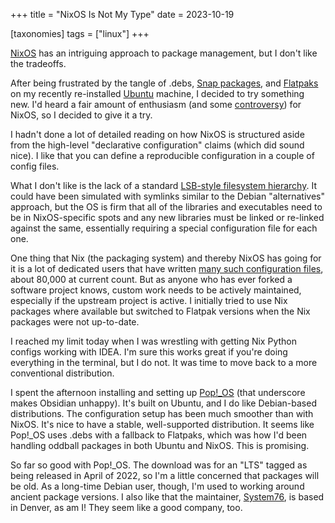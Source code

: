 +++
title = "NixOS Is Not My Type"
date = 2023-10-19

[taxonomies]
tags = ["linux"]
+++

[NixOS](https://nixos.org/) has an intriguing approach to package management, but I don't like the tradeoffs.

<!-- more -->

After being frustrated by the tangle of .debs, [Snap packages](https://snapcraft.io/), 
and [Flatpaks](https://www.flatpak.org/) on my recently re-installed [Ubuntu](https://ubuntu.com/) machine, I decided 
to try something new. I'd heard a fair amount of enthusiasm (and some [controversy][nixos-drone]) for NixOS, so I 
decided to give it a try.

I hadn't done a lot of detailed reading on how NixOS is structured aside from the high-level "declarative configuration"
claims (which did sound nice). I like that you can define a reproducible configuration in a couple of config files.

What I don't like is the lack of a standard [LSB-style filesystem hierarchy][fhs]. It could have been simulated with
symlinks similar to the Debian "alternatives" approach, but the OS is firm that all of the libraries and executables
need to be in NixOS-specific spots and any new libraries must be linked or re-linked against the same, essentially 
requiring a special configuration file for each one.

One thing that Nix (the packaging system) and thereby NixOS has going for it is a lot of dedicated users that have 
written [many such configuration files][nix-packages], about 80,000 at current count. But as anyone who has ever 
forked a software project knows, custom work needs to be actively maintained, especially if the upstream project 
is active. I initially tried to use Nix packages where available but switched to Flatpak versions when the Nix 
packages were not up-to-date.

I reached my limit today when I was wrestling with getting Nix Python configs working with IDEA. I'm sure this works
great if you're doing everything in the terminal, but I do not. It was time to move back to a more conventional
distribution.

I spent the afternoon installing and setting up [Pop!_OS](https://pop.system76.com/) (that underscore makes
Obsidian unhappy). It's built on Ubuntu, and I do like Debian-based distributions. The configuration setup
has been much smoother than with NixOS. It's nice to have a stable, well-supported distribution. It seems like
Pop!_OS uses .debs with a fallback to Flatpaks, which was how I'd been handling oddball packages in both 
Ubuntu and NixOS. This is promising.

So far so good with Pop!_OS. The download was for an "LTS" tagged as being released in April of 2022, so I'm a 
little concerned that packages will be old. As a long-time Debian user, though, I'm used to working around
ancient package versions. I also like that the maintainer, [System76](https://system76.com/), is based in
Denver, as am I! They seem like a good company, too.

[nixos-drone]: https://www.theregister.com/2023/09/08/nixcon_drops_anduril_industries_as/
[nix-packages]: https://search.nixos.org/packages?ref=itsfoss.com
[fhs]: https://www.wikiwand.com/en/Filesystem_Hierarchy_Standard
